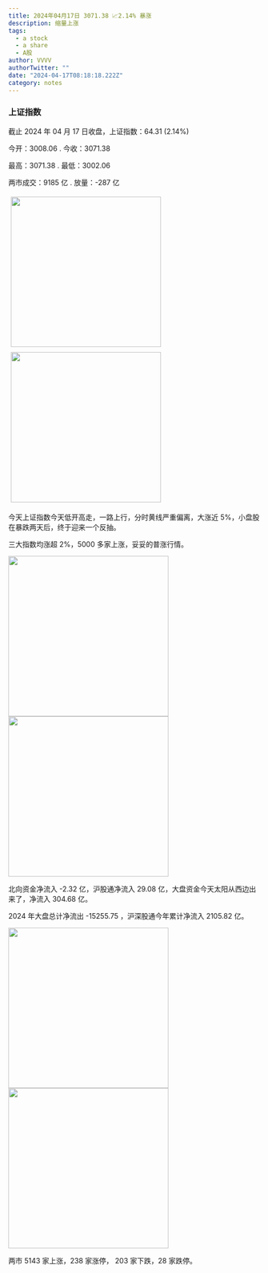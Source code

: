 ```yaml
---
title: 2024年04月17日 3071.38 📈2.14% 暴涨
description: 缩量上涨
tags:
  - a stock
  - a share
  - A股
author: VVVV
authorTwitter: ""
date: "2024-04-17T08:18:18.222Z"
category: notes
---
```


### 上证指数

截止 2024 年 04 月 17 日收盘，上证指数：<span class="font-semibold text-r-6">64.31 (2.14%)</span>

今开：<span class="font-semibold text-r-5">3008.06 </span> . 今收：<span class="font-semibold text-r-5">3071.38 </span>

最高：<span class="font-semibold text-r-5">3071.38 </span> . 最低：<span class="font-semibold text-g-5">3002.06 </span>

两市成交：<span class="font-semibold">9185 亿</span> . 放量：<span class="font-semibold text-g-5">-287 亿</span>

<img src="/images/uploads/2024-04/20240417-zs-sh.png" style="width: 300px;display:inline-block;margin: 5px">
<img src="/images/uploads/2024-04/20240417-zs-sh-rk.png" style="width: 300px;display:inline-block;margin: 5px">

今天上证指数今天低开高走，一路上行，分时黄线严重偏离，大涨近 5%，小盘股在暴跌两天后，终于迎来一个反抽。

三大指数均涨超 2%，5000 多家上涨，妥妥的普涨行情。

<img src="/images/uploads/2024-04/20240417-zs-global.png" width="320">
<img src="/images/uploads/2024-04/20240417-zs-bs.png" width="320">

北向资金净流入 <span class="font-semibold text-g-5">-2.32 亿</span>，沪股通净流入 <span class="font-semibold text-r-5">29.08 亿</span>，大盘资金今天太阳从西边出来了，净流入 <span class="font-semibold text-r-5">304.68 亿</span>。

2024 年大盘总计净流出 <span class="font-semibold text-g-8">-15255.75 </span>，沪深股通今年累计净流入 <span class="font-semibold text-r-7">2105.82 </span>亿。

<img src="/images/uploads/2024-04/20240417-zs-as.png" width="320">
<img src="/images/uploads/2024-04/20240417-zs-zdtj.png" width="320">

两市 <span class="font-semibold text-r-6">5143</span> 家上涨，238 家涨停， <span class="font-semibold text-g-6">203</span> 家下跌，28 家跌停。

